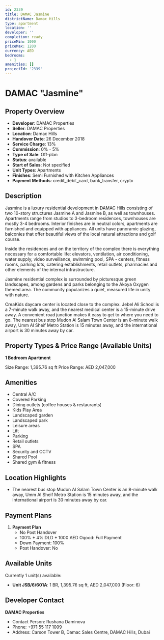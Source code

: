 ```yaml
---
id: 2339
title: DAMAC Jasmine
districtName: Damac Hills
type: apartment
location: ''
developer: ''
completion: ready
priceMin: 1000
priceMax: 1200
currency: AED
bedrooms:
  - 1
amenities: []
projectId: '2339'
---
```


# DAMAC "Jasmine"

## Property Overview
- **Developer**: DAMAC Properties
- **Seller**: DAMAC Properties
- **Location**: Damac Hills
- **Handover Date**: 26 December 2018
- **Service Charge**: 13%
- **Commission**: 0% - 5%
- **Type of Sale**: Off-plan
- **Status**: available
- **Start of Sales**: Not specified
- **Unit Types**: Apartments
- **Finishes**: Semi Furnished with Kitchen Appliances
- **Payment Methods**: credit_debit_card, bank_transfer, crypto

## Description
Jasmine is a luxury residential development in DAMAC Hills consisting of two 10-story structures Jasmine A and Jasmine B, as well as townhouses. Apartments range from studios to 3-bedroom residences, townhouses are mostly 3-4 bedrooms. Interior finishes are in neutral colors, apartments are furnished and equipped with appliances. All units have panoramic glazing, balconies that offer beautiful views of the local natural attractions and golf course.

Inside the residences and on the territory of the complex there is everything necessary for a comfortable life: elevators, ventilation, air conditioning, water supply, video surveillance, swimming pool, SPA - centers, fitness rooms, parking lots, catering establishments, retail outlets, pharmacies and other elements of the internal infrastructure.

Jasmine residential complex is surrounded by picturesque green landscapes, among gardens and parks belonging to the Akoya Oxygen themed area. The community popularizes a quiet, measured life in unity with nature. 

CreaKids daycare center is located close to the complex. Jebel Ali School is a 7-minute walk away, and the nearest medical center is a 15-minute drive away. A convenient road junction makes it easy to get to where you need to go. The nearest bus stop Mudon Al Salam Town Center is an 8-minute walk away, Umm Al Sheif Metro Station is 15 minutes away, and the international airport is 30 minutes away by car.

## Property Types & Price Range (Available Units)
**1 Bedroom Apartment**

Size Range: 1,395.76 sq ft
Price Range: AED 2,047,000

## Amenities
- Central A/C
- Covered Parking
- Dining outlets  (coffee houses & restaurants)
- Kids Play Area
- Landscaped garden
- Landscaped park
- Leisure areas
- Lift
- Parking
- Retail outlets
- SPA
- Security and CCTV
- Shared Pool
- Shared gym & fitness

## Location Highlights
- The nearest bus stop Mudon Al Salam Town Center is an 8-minute walk away, Umm Al Sheif Metro Station is 15 minutes away, and the international airport is 30 minutes away by car.

## Payment Plans
1. **Payment Plan**
   - No Post Handover
   - 100% + 4% DLD + 1000 AED Oqood: Full Payment
   - Down Payment: 100%
   - Post Handover: No

## Available Units
Currently 1 unit(s) available:
- **Unit JSB/6/601A**: 1 BR, 1,395.76 sq ft, AED 2,047,000 (Floor: 6)

## Developer Contact
**DAMAC Properties**
- Contact Person: Rushana Daminova
- Phone: +971 55 117 1009
- Address: Carson Tower B, Damac Sales Centre, DAMAC Hills, Dubai
